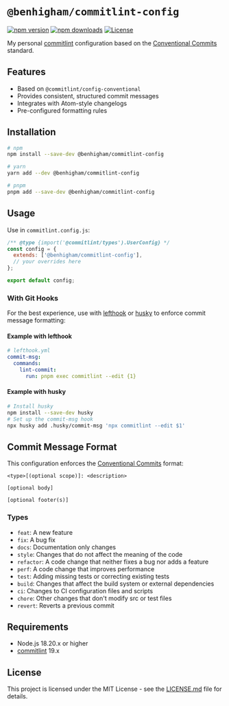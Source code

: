 # `@benhigham/commitlint-config`

[![npm version](https://img.shields.io/npm/v/@benhigham/commitlint-config.svg)](https://www.npmjs.com/package/@benhigham/commitlint-config)
[![npm downloads](https://img.shields.io/npm/dm/@benhigham/commitlint-config.svg)](https://www.npmjs.com/package/@benhigham/commitlint-config)
[![License](https://img.shields.io/github/license/benhigham/commitlint-config)](LICENSE.md)

My personal [commitlint](https://commitlint.js.org) configuration based on the [Conventional Commits](https://www.conventionalcommits.org/) standard.

## Features

- Based on `@commitlint/config-conventional`
- Provides consistent, structured commit messages
- Integrates with Atom-style changelogs
- Pre-configured formatting rules

## Installation

```bash
# npm
npm install --save-dev @benhigham/commitlint-config

# yarn
yarn add --dev @benhigham/commitlint-config

# pnpm
pnpm add --save-dev @benhigham/commitlint-config
```

## Usage

Use in `commitlint.config.js`:

```js
/** @type {import('@commitlint/types').UserConfig} */
const config = {
  extends: ['@benhigham/commitlint-config'],
  // your overrides here
};

export default config;
```

### With Git Hooks

For the best experience, use with [lefthook](https://github.com/evilmartians/lefthook) or [husky](https://github.com/typicode/husky) to enforce commit message formatting:

#### Example with lefthook

```yaml
# lefthook.yml
commit-msg:
  commands:
    lint-commit:
      run: pnpm exec commitlint --edit {1}
```

#### Example with husky

```bash
# Install husky
npm install --save-dev husky
# Set up the commit-msg hook
npx husky add .husky/commit-msg 'npx commitlint --edit $1'
```

## Commit Message Format

This configuration enforces the [Conventional Commits](https://www.conventionalcommits.org/) format:

```
<type>[(optional scope)]: <description>

[optional body]

[optional footer(s)]
```

### Types

- `feat`: A new feature
- `fix`: A bug fix
- `docs`: Documentation only changes
- `style`: Changes that do not affect the meaning of the code
- `refactor`: A code change that neither fixes a bug nor adds a feature
- `perf`: A code change that improves performance
- `test`: Adding missing tests or correcting existing tests
- `build`: Changes that affect the build system or external dependencies
- `ci`: Changes to CI configuration files and scripts
- `chore`: Other changes that don't modify src or test files
- `revert`: Reverts a previous commit

## Requirements

- Node.js 18.20.x or higher
- [commitlint](https://commitlint.js.org) 19.x

## License

This project is licensed under the MIT License - see the [LICENSE.md](LICENSE.md) file for details.
